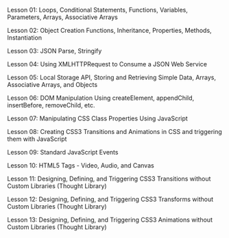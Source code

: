 Lesson 01: Loops, Conditional Statements, Functions, Variables, Parameters, Arrays, Associative Arrays

Lesson 02: Object Creation Functions, Inheritance, Properties, Methods, Instantiation

Lesson 03: JSON Parse, Stringify

Lesson 04: Using XMLHTTPRequest to Consume a JSON Web Service

Lesson 05: Local Storage API, Storing and Retrieving Simple Data, Arrays, Associative Arrays, and Objects

Lesson 06: DOM Manipulation Using createElement, appendChild, insertBefore, removeChild, etc.

Lesson 07: Manipulating CSS Class Properties Using JavaScript 

Lesson 08: Creating CSS3 Transitions and Animations in CSS and triggering them with JavaScript

Lesson 09: Standard JavaScript Events

Lesson 10: HTML5 Tags - Video, Audio, and Canvas

Lesson 11: Designing, Defining, and Triggering CSS3 Transitions without Custom Libraries (Thought Library)

Lesson 12: Designing, Defining, and Triggering CSS3 Transforms without Custom Libraries (Thought Library)

Lesson 13: Designing, Defining, and Triggering CSS3 Animations without Custom Libraries (Thought Library)
